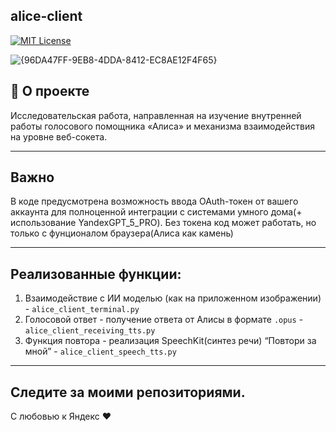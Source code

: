 ## alice-client

[![MIT License](https://camo.githubusercontent.com/0fa26894f0c44367acd14b9e5fc9e92ccd29fd826e1cc5937ad695860ad1f6c8/68747470733a2f2f696d672e736869656c64732e696f2f6e706d2f646d2f79616e6465782d616c6963652d636c69656e742e737667)](https://img.shields.io/npm/dm/yandex-alice-client.svg)

![{96DA47FF-9EB8-4DDA-8412-EC8AE12F4F65}](https://github.com/user-attachments/assets/4ea52b89-a207-43b4-ac31-bccef3594bcb)


## 🚀 О проекте
Исследовательская работа, направленная на изучение внутренней работы голосового помощника «Алиса» и механизма взаимодействия на уровне веб-сокета.

---

## Важно
В коде предусмотрена возможность ввода OAuth-токен от вашего аккаунта для полноценной интеграции с системами умного дома(+ использование YandexGPT_5_PRO). Без токена код может работать, но только с фунционалом браузера(Алиса как камень)

---

## Реализованные функции:
1.  Взаимодействие с ИИ моделью (как на приложенном изображении) - `alice_client_terminal.py`
2.  Голосовой ответ - получение ответа от Алисы в формате `.opus` - `alice_client_receiving_tts.py`
3.  Функция повтора - реализация SpeechKit(синтез речи) “Повтори за мной” - `alice_client_speech_tts.py`

---
Следите за моими репозиториями.
---

С любовью к Яндекс ❤️
